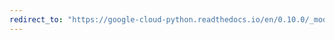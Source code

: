 ```yaml
---
redirect_to: "https://google-cloud-python.readthedocs.io/en/0.10.0/_modules/gcloud/search/document.html"
---
```

